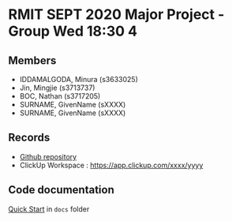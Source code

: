 # RMIT SEPT 2020 Major Project - Group Wed 18:30 4

## Members
* IDDAMALGODA, Minura (s3633025)
* Jin, Mingjie (s3713737)
* BOC, Nathan (s3717205)
* SURNAME, GivenName (sXXXX)
* SURNAME, GivenName (sXXXX)

## Records
* [Github repository](https://github.com/RMIT-SEPT/majorproject-4-wed-18-30-4)
* ClickUp Workspace : https://app.clickup.com/xxxx/yyyy

## Code documentation
[Quick Start](/docs/README.md) in `docs` folder

